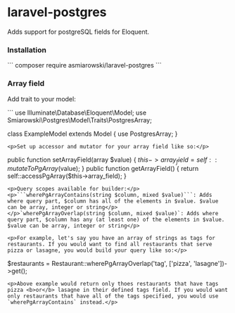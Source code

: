 # laravel-postgres

Adds support for postgreSQL fields for Eloquent.

<h3>Installation</h3>
```
composer require asmiarowski/laravel-postgres
```

<h3>Array field</h3>
<p>Add trait to your model:</p>
```
use Illuminate\Database\Eloquent\Model;
use Smiarowski\Postgres\Model\Traits\PostgresArray;

class ExampleModel extends Model
{
    use PostgresArray;
}
```
<p>Set up accessor and mutator for your array field like so:</p>
```
public function setArrayField(array $value)
{
    $this->array_field = self::mutateToPgArray($value);
}
public function getArrayField()
{
    return self::accessPgArray($this->array_field);
}
```
<p>Query scopes available for builder:</p>
<p>```wherePgArrayContains(string $column, mixed $value)```: Adds where query part, $column has all of the elements in $value. $value can be array, integer or string</p>
</p>`wherePgArrayOverlap(string $column, mixed $value)`: Adds where query part, $column has any (at least one) of the elements in $value. $value can be array, integer or string</p>

<p>For example, let's say you have an array of strings as tags for restaurants. If you would want to find all restaurants that serve pizza or lasagne, you would build your query like so:</p>
```
$restaurants = Restaurant::wherePgArrayOverlap('tag', ['pizza', 'lasagne'])->get();
```
<p>Above example would return only thoes restaurants that have tags pizza <b>or</b> lasagne in their defined tags field. If you would want only restaurants that have all of the tags specified, you would use `wherePgArrayContains` instead.</p>
